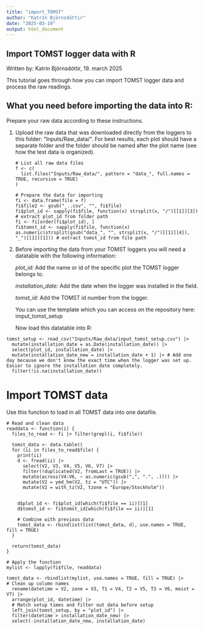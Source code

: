 ```yaml
---
title: "import_TOMST"
author: "Katrín Björnsdóttir"
date: "2025-03-19"
output: html_document
---
```

## Import TOMST logger data with R

Written by: Katrín Björnsdóttir, 19. march 2025

This tutorial goes through how you can import TOMST logger data and process the raw readings.

## What you need before importing the data into R:

Prepare your raw data according to these instructions.

1.  Upload the raw data that was downloaded directly from the loggers to this folder: "Inputs/Raw_data/". For best results, each plot should have a separate folder and the folder should be named after the plot name (see how the test data is organized).

    ```{r}
    # List all raw data files
    f <- c(
      list.files("Inputs/Raw_data/", pattern = "data_", full.names = TRUE, recursive = TRUE)
    )

    # Prepare the data for importing
    fi <- data.frame(file = f)
    fi$file2 <- gsub("_..csv", "", fi$file)
    fi$plot_id <- sapply(fi$file, function(x) strsplit(x, "/")[[1]][3]) # extract plot_id from folder path
    fi <- fi[order(fi$plot_id), ]
    fi$tomst_id <- sapply(fi$file, function(x) as.numeric(strsplit(gsub("data_", "", strsplit(x, "/")[[1]][4]), "_")[[1]][1])) # extract tomst_id from file path
    ```

2.  Before importing the data from your TOMST loggers you will need a datatable with the following information:

    *plot_id:* Add the name or id of the specific plot the TOMST logger belongs to.

    *installation_date:* Add the date when the logger was installed in the field.

    *tomst_id:* Add the TOMST id number from the logger.

    You can use the template which you can access on the repository here: imput_tomst_setup

    Now load this datatable into R:

```{r}
tomst_setup <- read_csv("Inputs/Raw_data/input_tomst_setup.csv") |> 
  mutate(installation_date = as.Date(installation_date)) |>
  select(plot_id, installation_date) |>
  mutate(installation_date_new = installation_date + 1) |> # Add one day because we don't know the exact time when the logger was set up. Easier to ignore the installation date completely.
  filter(!is.na(installation_date))
```

# Import TOMST data

Use this function to load in all TOMST data into one datafile.

```{r}
# Read and clean data
readdata <- function(i) {
  files_to_read <- fi |> filter(grepl(i, fi$file))
  
  tomst_data <- data.table()
  for (ii in files_to_read$file) {
    print(ii)
    d <- fread(ii) |>
      select(V2, V3, V4, V5, V6, V7) |>
      filter(!duplicated(V2, fromLast = TRUE)) |>
      mutate(across(V4:V6, ~ as.numeric(gsub(",", ".", .)))) |>
      mutate(V2 = ymd_hm(V2, tz = "UTC")) |>
      mutate(V2 = with_tz(V2, tzone = "Europe/Stockholm"))
    
    
    d$plot_id <- fi$plot_id[which(fi$file == ii)][1]
    d$tomst_id <- fi$tomst_id[which(fi$file == ii)][1]
    
    # Combine with previous data
    tomst_data <- rbindlist(list(tomst_data, d), use.names = TRUE, fill = TRUE)
  }
  
  return(tomst_data)
}

# Apply the function
mylist <- lapply(fi$file, readdata)

tomst_data <- rbindlist(mylist, use.names = TRUE, fill = TRUE) |> 
# Clean up column names
  rename(datetime = V2, zone = V3, T1 = V4, T2 = V5, T3 = V6, moist = V7) |>
  arrange(plot_id, datetime) |> 
  # Match setup times and filter out data before setup
  left_join(tomst_setup, by = "plot_id") |> 
  filter(datetime > installation_date_new) |>
  select(-installation_date_new, installation_date)

```
